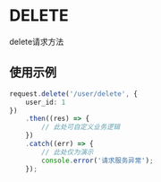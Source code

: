 # DELETE <Badge type="tip" text="已发布" />
delete请求方法

## 使用示例
```ts
request.delete('/user/delete', {
	user_id: 1
})
	.then((res) => {
		// 此处可自定义业务逻辑
	})
	.catch((err) => {
		// 此处仅为演示
		console.error('请求服务异常');
	});
```